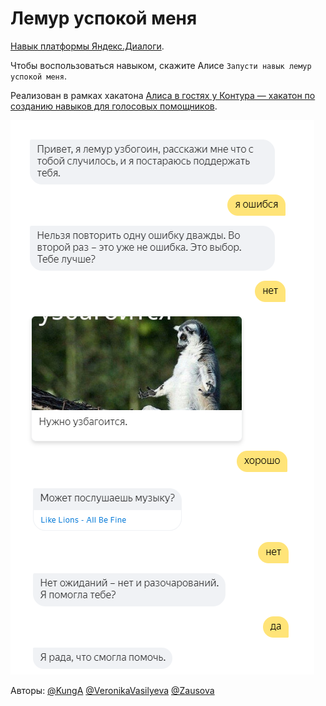 # Лемур успокой меня

[Навык платформы Яндекс.Диалоги](https://dialogs.yandex.ru/store/skills/2140ea06-hakaton-lemur-uspokoj-menya).

Чтобы воспользоваться навыком, скажите Алисе `Запусти навык лемур успокой меня`.

Реализован в рамках хакатона [Алиса в гостях у Контура — хакатон по созданию навыков для голосовых помощников](https://habr.com/company/skbkontur/blog/417419/).

![пример работы](demo.png "пример работы")

Авторы:
[@KungA](https://github.com/KungA)
[@VeronikaVasilyeva](https://github.com/VeronikaVasilyeva)
[@Zausova](https://github.com/Zausova)
